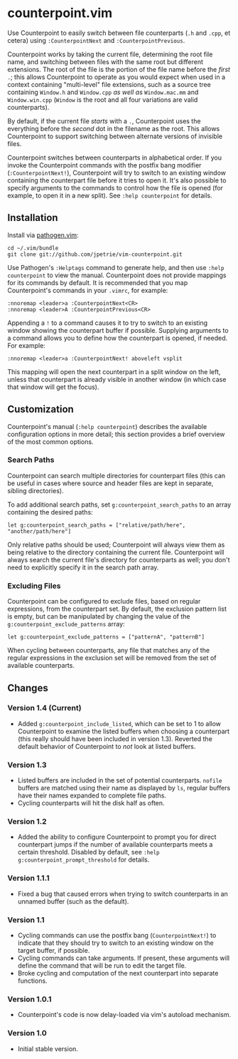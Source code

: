 # counterpoint.vim

Use Counterpoint to easily switch between file counterparts (`.h` and `.cpp`, et
cetera) using `:CounterpointNext` and `:CounterpointPrevious`.

Counterpoint works by taking the current file, determining the root file
name, and switching between files with the same root but different extensions.
The root of the file is the portion of the file name before the *first* `.`;
this allows Counterpoint to operate as you would expect when used in a
context containing "multi-level" file extensions, such as a source tree
containing `Window.h` and `Window.cpp` *as well as* `Window.mac.mm` and
`Window.win.cpp` (`Window` is the root and all four variations are valid
counterparts).

By default, if the current file *starts* with a `.`, Counterpoint uses the
everything before the *second* dot in the filename as the root. This allows
Counterpoint to support switching between alternate versions of invisible
files.

Counterpoint switches between counterparts in alphabetical order. If you invoke
the Counterpoint commands with the postfix bang modifier (`:CounterpointNext!`),
Counterpoint will try to switch to an existing window containing the counterpart
file before it tries to open it. It's also possible to specify arguments to the 
commands to control how the file is opened (for example, to open it in a new
split). See `:help counterpoint` for details.

## Installation

Install via [pathogen.vim](https://github.com/tpope/vim-pathogen):

    cd ~/.vim/bundle
    git clone git://github.com/jpetrie/vim-counterpoint.git

Use Pathogen's `:Helptags` command to generate help, and then use `:help counterpoint`
to view the manual. Counterpoint does not provide mappings for its commands by default.
It is recommended that you map Counterpoint's commands in your `.vimrc`, for example:

    :nnoremap <leader>a :CounterpointNext<CR>
    :nnoremap <leader>A :CounterpointPrevious<CR>

Appending a `!` to a command causes it to try to switch to an existing window showing
the counterpart buffer if possible. Supplying arguments to a command allows you to 
define how the counterpart is opened, if needed. For example:

    :nnoremap <leader>a :CounterpointNext! aboveleft vsplit

This mapping will open the next counterpart in a split window on the left, unless that
counterpart is already visible in another window (in which case that window will get
the focus).

## Customization

Counterpoint's manual (`:help counterpoint`) describes the available configuration
options in more detail; this section provides a brief overview of the most common
options.

### Search Paths

Counterpoint can search multiple directories for counterpart files (this can be useful
in cases where source and header files are kept in separate, sibling directories).

To add additional search paths, set `g:counterpoint_search_paths` to an array containing
the desired paths:

    let g:counterpoint_search_paths = ["relative/path/here", "another/path/here"]

Only relative paths should be used; Counterpoint will always view them as being relative
to the directory containing the current file. Counterpoint will always search the 
current file's directory for counterparts as well; you don't need to explicitly specify
it in the search path array.

### Excluding Files

Counterpoint can be configured to exclude files, based on regular expressions, from the
counterpart set. By default, the exclusion pattern list is empty, but can be manipulated
by changing the value of the `g:counterpoint_exclude_patterns` array:

    let g:counterpoint_exclude_patterns = ["patternA", "patternB"]

When cycling between counterparts, any file that matches any of the regular expressions
in the exclusion set will be removed from the set of available counterparts.

## Changes

### Version 1.4 (Current)

 - Added `g:counterpoint_include_listed`, which can be set to 1 to allow Counterpoint to
   examine the listed buffers when choosing a counterpart (this really should have been
   included in version 1.3). Reverted the default behavior of Counterpoint to *not*
   look at listed buffers.

### Version 1.3

 - Listed buffers are included in the set of potential counterparts. `nofile` buffers
   are matched using their name as displayed by `ls`, regular buffers have their names
   expanded to complete file paths.
 - Cycling counterparts will hit the disk half as often.

### Version 1.2

 - Added the ability to configure Counterpoint to prompt you for direct counterpart
   jumps if the number of available counterparts meets a certain threshold. Disabled
   by default, see `:help g:counterpoint_prompt_threshold` for details.

### Version 1.1.1

 - Fixed a bug that caused errors when trying to switch counterparts in an unnamed
   buffer (such as the default).

### Version 1.1

 - Cycling commands can use the postfix bang (`CounterpointNext!`) to indicate that they
   should try to switch to an existing window on the target buffer, if possible.
 - Cycling commands can take arguments. If present, these arguments will define the
   command that will be run to edit the target file.
 - Broke cycling and computation of the next counterpart into separate functions.

### Version 1.0.1

 - Counterpoint's code is now delay-loaded via vim's autoload mechanism.

### Version 1.0

 - Initial stable version.

